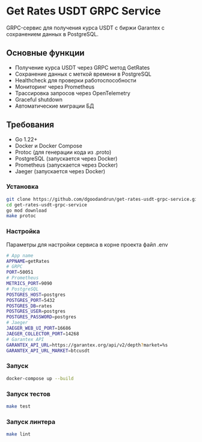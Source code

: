 # Get Rates USDT GRPC Service

GRPC-сервис для получения курса USDT с биржи Garantex с сохранением данных в PostgreSQL.

## Основные функции
- Получение курса USDT через GRPC метод GetRates
- Сохранение данных с меткой времени в PostgreSQL
- Healthcheck для проверки работоспособности
- Мониторинг через Prometheus
- Трассировка запросов через OpenTelemetry
- Graceful shutdown
- Автоматические миграции БД

## Требования
- Go 1.22+
- Docker и Docker Compose
- Protoc (для генерации кода из .proto)
- PostgreSQL (запускается через Docker)
- Prometheus (запускается через Docker)
- Jaeger (запускается через Docker)


### Установка
```bash
git clone https://github.com/dgoodandrun/get-rates-usdt-grpc-service.git
cd get-rates-usdt-grpc-service
go mod download
make protoc
```
### Настройка
Параметры для настройки сервиса в корне проекта файл .env
```bash
# App name
APPNAME=getRates
# GRPC
PORT=50051
# Prometheus
METRICS_PORT=9090
# PostgreSQL
POSTGRES_HOST=postgres
POSTGRES_PORT=5432
POSTGRES_DB=rates
POSTGRES_USER=postgres
POSTGRES_PASSWORD=postgres
# Jaeger
JAEGER_WEB_UI_PORT=16686
JAEGER_COLLECTOR_PORT=14268
# Garantex API
GARANTEX_API_URL=https://garantex.org/api/v2/depth?market=%s
GARANTEX_API_URL_MARKET=btcusdt
```
### Запуск
```bash
docker-compose up --build
```
### Запуск тестов
```bash
make test
```
### Запуск линтера
```bash
make lint
```